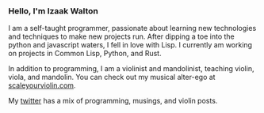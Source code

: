 ### Hello, I'm Izaak Walton

I am a self-taught programmer, passionate about learning new technologies and techniques to make new projects run. After dipping a toe into the python and javascript waters, I fell in love with Lisp. I currently am working on projects in Common Lisp, Python, and Rust.

In addition to programming, I am a violinist and mandolinist, teaching violin, viola, and mandolin. 
You can check out my musical alter-ego at [scaleyourviolin.com](http://scaleyourviolin.com).

My [twitter](https://twitter.com/skripkoder) has a mix of programming, musings, and violin posts.
